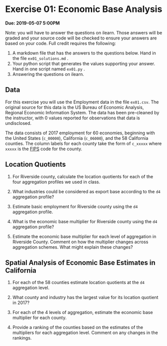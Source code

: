 # Exercise 01: Economic Base Analysis

**Due: 2019-05-07 5:00PM**

Note: you will have to answer the questions on ilearn. Those answers will be graded and your source code will be checked to ensure your answers are based on your code. Full credit requires the following: 

1. A markdown file that has the answers to the questions below. Hand in the file `ex01_solutions.md` .
2. Your python script that generates the values supporting your answer. Hand in one script named `ex01.py` .
3. Answering the questions on ilearn.



## Data 

For this exercise you will use the Employment data in the file `ex01.csv`. The original source for this data is the US Bureau of Economic Analysis, Regional Economic Information System. The data has been pre-cleaned by the instructor, with 0 values reported for observations that data is undisclosed.

The data consists of 2017 employment for 60 economies, beginning with the United States (`c_00000`), California (`c_06000`), and the 58 California counties. The column labels for each county take the form of `c_xxxxx` where `xxxxx` is the [FIPS](https://www.census.gov/programs-surveys/popest/geographies/reference-files.html) code for the county.


## Location Quotients

1. For Riverside county, calculate the location quotients for each of the four aggregation profiles we used in class.


2. What industries could be considered as export base according to the `d4` aggregation profile?


3. Estimate basic employment for Riverside county using the `d4` aggregation profile.


4. What is the economic base multiplier for Riverside county using the `d4` aggregation profile?


5. Estimate the economic base multiplier for each level of aggregation in Riverside County. Comment on how the multiplier changes across aggregation schemes. What might explain these changes?


## Spatial Analysis of Economic Base Estimates in California

1. For each of the 58 counties estimate location quotients at the `d4` aggregation level.

2. What county and industry has the largest value for its location quotient in 2017?

3. For each of the 4 levels of aggregation, estimate the economic base multiplier for each county.

4. Provide a ranking of the counties based on the estimates of the multipliers for each aggregation level. Comment on any changes in the rankings.

